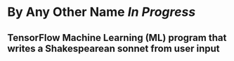 # By Any Other Name *In Progress*
## TensorFlow Machine Learning (ML) program that writes a Shakespearean sonnet from user input
